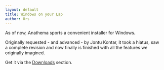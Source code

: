 ```yaml
---
layout: default
title: Windows on your Lap
author: Urs
---
```


<p>As of now, Anathema sports a convenient installer for Windows.</p>
<p>Originally requested - and advanced - by Jontu Kontar, it took a hiatus,
saw a complete revision and now finally is finished with all the features we originally imagined.</p>
<p>Get it via the <a href="/downloads.html">Downloads</a> section.</p>